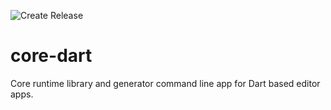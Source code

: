 ![Create Release](https://github.com/rive-app/rive-editor-flutter/workflows/Create%20Release/badge.svg)

# core-dart

Core runtime library and generator command line app for Dart based editor apps.
